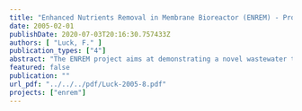 ```yaml
---
title: "Enhanced Nutrients Removal in Membrane Bioreactor (ENREM) - Progress report 1- LIFE 04 ENV/D/058"
date: 2005-02-01
publishDate: 2020-07-03T20:16:30.757433Z
authors: [ "Luck, F." ]
publication_types: ["4"]
abstract: "The ENREM project aims at demonstrating a novel wastewater treatment process based on the technology of membrane bioreactor (MBR), set up in a configuration to enable enhanced biological elimination of nutrients. A new plant, and the related sewer system, is to be built in a yet unsewered remote area of Berlin. The plant will be then operated over more than one year, and the process will be optimised. Performances and costs of the treatment system will be then assessed for the size 250 – 10,000pe, corresponding to semi-central schemes. The management of the project has been achieved according to the organisation identified in the LIFE proposal. No relevant modification has been required. Annex 3.1 presents and discusses the key deliverables and milestones depending on the LIFE proposal and the current status. In relation to the technical content, Task 2 “Site and process definition” and Task 4 “Detailed design” are quasi-completed, with however a four month delay which will put back consequently the following actions, such as start of sewer and plant construction, and plant commissioning. Specifically, the following actions were completed, or are on the verge of completion: - Cost-comparison of decentralised treatment solutions to serve 20 unsewered areas of Berlin and selection of demonstration site (district of Margaretenhöhe); - Revision of cost evaluation for infrastructure; - Planning and specification of MBR plant; - Preparation and release of call for tender of MBR plant; - Planning and specification of low-pressure sewer; - Preparation and release of call for tender of low-pressure sewer construction; - Acquisition of legal permits (for plant construction & operation, water discharge); - Acquisition of parcel for MBR plant. In addition, the first trials phase of Task 3 “Preliminary testing on representative site” (period with irregular excess sludge withdrawal) was completed and enabled to validate the design criteria of the MBR demonstration plant. The relationship with the inhabitants of Margaretenhöhe was initiated in order to ensure a smooth construction phase, and a quick connection to the new sewer system. Dissemination activities were undertaken accordingly as shown in Annexes 7.1-7.3, and the project web-site in three languages was set up (see in www.kompetenz-wasser.de). The communications on project are expected to ramp up in 2005 and 2006, as more outcomes and results are getting available. The main task in 2005 will be the construction and commissioning of the low sewer system and the MBR demonstration plant. The start-up of the novel treatment scheme is now expected for October / November 2005. From the budget perspective, the total costs incurred over 2004 were 198,353€. This is 6% of the total budget of the LIFE proposal. The infrastructure costs and most of equipment costs (expected 62% of total budget) should occur in 2005 during the construction and commissioning phases of the scheme. No major budget deviation was noticed so far, and the re-evaluation of the infrastructure costs fit with those of the LIFE proposal."
featured: false
publication: ""
url_pdf: "../../../pdf/Luck-2005-8.pdf"
projects: ["enrem"]
---
```


